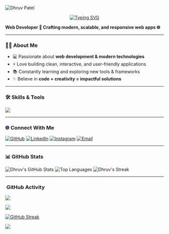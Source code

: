 <!-- Typing animation banner -->
![Dhruv Patel](https://img.shields.io/badge/Hi%2C%20I'm%20Dhruv%20Patel-blue?style=for-the-badge&logo=github)
<p align="center">
  <a href="https://github.com/PatelDhruv23">
    <img src="https://readme-typing-svg.demolab.com?font=Fira+Code&weight=600&size=26&pause=1000&center=true&vCenter=true&width=750&lines=Web+Developer+%F0%9F%9A%80;Crafting+modern%2C+scalable%2C+responsive+web+apps+%F0%9F%8C%90;Clean+UI%2C+performant+code%2C+happy+users+%E2%9C%A8" alt="Typing SVG" />
  </a>
</p>

 
**Web Developer 🚀 Crafting modern, scalable, and responsive web apps 🌐**

---

### 👨‍💻 About Me
- 💻 Passionate about **web development & modern technologies**  
- ⚡ Love building clean, interactive, and user-friendly applications  
- 📚 Constantly learning and exploring new tools & frameworks  
- ✨ Believe in **code + creativity = impactful solutions**

---

### 🛠️ Skills & Tools
<p>
  <img src="https://skillicons.dev/icons?i=html,css,js,react,tailwind,nodejs,express,mongodb,python,java,git,github,vscode,figma" />
</p>

---

### 🌐 Connect With Me
[![GitHub](https://img.shields.io/badge/GitHub-000?style=for-the-badge&logo=github&logoColor=white)](https://github.com/PatelDhruv23)
[![LinkedIn](https://img.shields.io/badge/LinkedIn-0077B5?style=for-the-badge&logo=linkedin&logoColor=white)](https://linkedin.com/in/dhruv-patel-8063b3344)
[![Instagram](https://img.shields.io/badge/Instagram-E4405F?style=for-the-badge&logo=instagram&logoColor=white)](https://instagram.com/pateldhrruv)
[![Email](https://img.shields.io/badge/Email-D14836?style=for-the-badge&logo=gmail&logoColor=white)](mailto:dhrruv141@gmail.com)

---

### 📊 GitHub Stats
![Dhruv's GitHub Stats](https://github-readme-stats.vercel.app/api?username=PatelDhruv23&show_icons=true&theme=radical)
![Top Languages](https://github-readme-stats.vercel.app/api/top-langs/?username=PatelDhruv23&layout=compact&theme=radical)
![Dhruv's Streak](https://github-readme-streak-stats-eight.vercel.app?user=PatelDhruv23&theme=radical&hide_border=false)


---
### ​ GitHub Activity

<!-- Stats -->
![](https://github-readme-stats.vercel.app/api?username=PatelDhruv23&show_icons=true&theme=radical)

<!-- Top Languages -->
![](https://github-readme-stats.vercel.app/api/top-langs/?username=PatelDhruv23&layout=compact&theme=radical)

<!-- Contribution Streak (working endpoint) -->
[![GitHub Streak](https://github-readme-streak-stats-eight.vercel.app?user=PatelDhruv23&theme=radical)](https://git.io/streak-stats)

<!-- Summary Card (in place of trophies) -->
[![](https://github-profile-summary-cards.vercel.app/api/cards/profile-details?username=PatelDhruv23&theme=vue)](https://github.com/anuraghazra/github-readme-stats)

